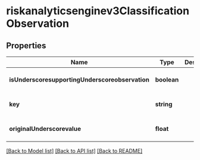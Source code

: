 # riskanalyticsenginev3ClassificationObservation

## Properties
Name | Type | Description | Notes
------------ | ------------- | ------------- | -------------
**isUnderscoresupportingUnderscoreobservation** | **boolean** |  | [optional] [default to null]
**key** | **string** |  | [optional] [default to null]
**originalUnderscorevalue** | **float** |  | [optional] [default to null]

[[Back to Model list]](../README.md#documentation-for-models) [[Back to API list]](../README.md#documentation-for-api-endpoints) [[Back to README]](../README.md)


